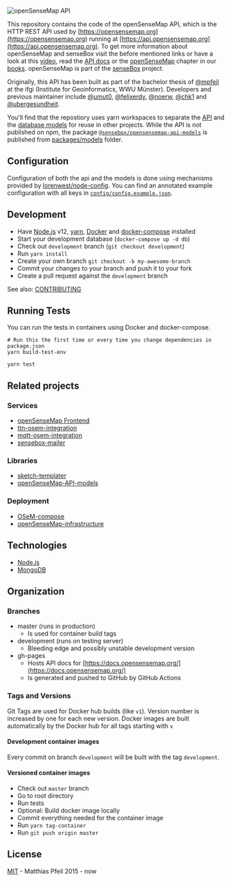 ![openSenseMap API](https://raw.githubusercontent.com/sensebox/resources/master/images/openSenseMap_API_github.png)

This repository contains the code of the openSenseMap API, which is the HTTP REST API used by [https://opensensemap.org](https://opensensemap.org) running at [https://api.opensensemap.org](https://api.opensensemap.org). To get more information about openSenseMap and senseBox visit the before mentioned links or have a look at this [video](https://www.youtube.com/watch?v=uTOWYa42_rI), read the [API docs](https://docs.opensensemap.org) or the [openSenseMap](https://osem.books.sensebox.de/) chapter in our [books](https://books.sensebox.de/). openSenseMap is part of the [senseBox] project.

Originally, this API has been built as part of the bachelor thesis of [@mpfeil](https://github.com/mpfeil) at the ifgi (Institute for Geoinformatics, WWU Münster). Developers and previous maintainer include [@umut0](https://github.com/umut0), [@felixerdy](https://github.com/felixerdy), [@noerw](https://github.com/noerw), [@chk1](https://github.com/chk1) and [@ubergesundheit](https://github.com/ubergesundheit).

You'll find that the repostiory uses yarn workspaces to separate the [API](packages/api) and the [database models](packages/models) for reuse in other projects. While the API is not published on npm, the package [`@sensebox/opensensemap-api-models`](https://www.npmjs.com/package/@sensebox/opensensemap-api-models) is published from [packages/models](packages/models) folder.

## Configuration

Configuration of both the api and the models is done using mechanisms provided by [lorenwest/node-config](https://github.com/lorenwest/node-config). You can find an annotated example configuration with all keys in [`config/config.example.json`](config/config.example.json).

## Development
- Have [Node.js] v12, [yarn](https://yarnpkg.com/), [Docker](https://docs.docker.com/engine/installation/) and [docker-compose](https://docs.docker.com/compose/install/) installed
- Start your development database (`docker-compose up -d db`)
- Check out `development` branch (`git checkout development`)
- Run `yarn install`
- Create your own branch `git checkout -b my-awesome-branch`
- Commit your changes to your branch and push it to your fork
- Create a pull request against the `development` branch

See also: [CONTRIBUTING](CONTRIBUTING.md)

## Running Tests
You can run the tests in containers using Docker and docker-compose.
```
# Run this the first time or every time you change dependencies in package.json
yarn build-test-env

yarn test
```

## Related projects

### Services
- [openSenseMap Frontend](https://github.com/sensebox/openSenseMap)
- [ttn-osem-integration](https://github.com/sensebox/ttn-osem-integration)
- [mqtt-osem-integration](https://github.com/sensebox/mqtt-osem-integration)
- [sensebox-mailer](https://github.com/sensebox/sensebox-mailer)

### Libraries
- [sketch-templater](https://github.com/sensebox/node-sketch-templater)
- [openSenseMap-API-models](https://github.com/sensebox/openSenseMap-API/tree/master/packages/models)

### Deployment
- [OSeM-compose](https://github.com/sensebox/OSeM-compose)
- [openSenseMap-infrastructure](https://github.com/sensebox/openSenseMap-infrastructure)

## Technologies

* [Node.js]
* [MongoDB]

## Organization

### Branches
- master (runs in production)
  - Is used for container build tags
- development (runs on testing server)
  - Bleeding edge and possibly unstable development version
- gh-pages
  - Hosts API docs for [https://docs.opensensemap.org/](https://docs.opensensemap.org/)
  - Is generated and pushed to GitHub by GitHub Actions

### Tags and Versions
Git Tags are used for Docker hub builds (like `v1`). Version number is increased by one for each new version. Docker images are built automatically by the Docker hub for all tags starting with `v`

#### Development container images
Every commit on branch `development` will be built with the tag `development`.

#### Versioned container images
- Check out `master` branch
- Go to root directory
- Run tests
- Optional: Build docker image locally
- Commit everything needed for the container image
- Run `yarn tag-container`
- Run `git push origin master`

## License

[MIT](license.md) - Matthias Pfeil 2015 - now

[Node.js]:http://nodejs.org/
[MongoDB]:http://www.mongodb.com/
[openSenseMap]:https://opensensemap.org/
[senseBox]:https://sensebox.de/
